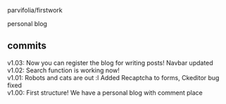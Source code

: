 parvifolia/firstwork

personal blog

commits
-----

v1.03: Now you can register the blog for writing posts! Navbar updated <br>
v1.02: Search function is working now! <br>
v1.01: Robots and cats are out :l Added Recaptcha to forms, Ckeditor bug fixed <br>
v1.00: First structure! We have a personal blog with comment place
